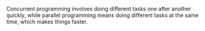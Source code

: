Concurrent programming involves doing different tasks one after another quickly, while parallel programming means doing different tasks at the same time, which makes things faster.